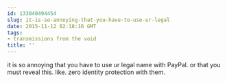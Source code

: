 ```yaml
---
id: 133040494454
slug: it-is-so-annoying-that-you-have-to-use-ur-legal
date: 2015-11-12 02:18:16 GMT
tags:
- transmissions from the void
title: ''
---
```

it is so annoying that you have to use ur legal name with PayPal. or that you must reveal this. like. zero identity protection with them.